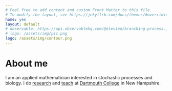 ```yaml
---
# Feel free to add content and custom Front Matter to this file.
# To modify the layout, see https://jekyllrb.com/docs/themes/#overriding-theme-defaults
home: yes
layout: default
# observable: https://api.observablehq.com/@elevien/branching-process.js?v=3
# logo: /assets/img/pic.png
logo: /assets/img/contour.png
---
```


# About me


I am an applied mathematician interested in stochastic processes and biology. I do [research](./research.html) and [teach](./teaching.html) at [Dartmouth College](https://home.dartmouth.edu/) in New Hampshire. 



